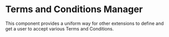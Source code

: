 # Terms and Conditions Manager

 This component provides a uniform way for other extensions to define and get a user to accept various Terms and Conditions.

